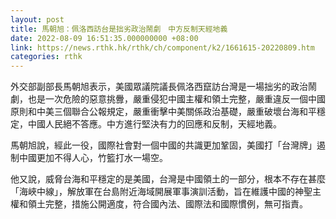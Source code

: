 ```yaml
---
layout: post
title: 馬朝旭：佩洛西訪台是拙劣政治鬧劇　中方反制天經地義
date: 2022-08-09 16:51:35.000000000 +08:00
link: https://news.rthk.hk/rthk/ch/component/k2/1661615-20220809.htm
categories: rthk
---
```


外交部副部長馬朝旭表示，美國眾議院議長佩洛西竄訪台灣是一場拙劣的政治鬧劇，也是一次危險的惡意挑釁，嚴重侵犯中國主權和領土完整，嚴重違反一個中國原則和中美三個聯合公報規定，嚴重衝擊中美關係政治基礎，嚴重破壞台海和平穩定，中國人民絕不答應。中方進行堅決有力的回應和反制，天經地義。

馬朝旭說，經此一役，國際社會對一個中國的共識更加鞏固，美國打「台灣牌」遏制中國更加不得人心，竹籃打水一場空。

他又說，威脅台海和平穩定的是美國，台灣是中國領土的一部分，根本不存在甚麼「海峽中線」，解放軍在台島附近海域開展軍事演訓活動，旨在維護中國的神聖主權和領土完整，措施公開適度，符合國內法、國際法和國際慣例，無可指責。
